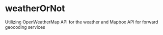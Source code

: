 # weatherOrNot
Utilizing OpenWeatherMap API for the weather and Mapbox API for forward geocoding services

